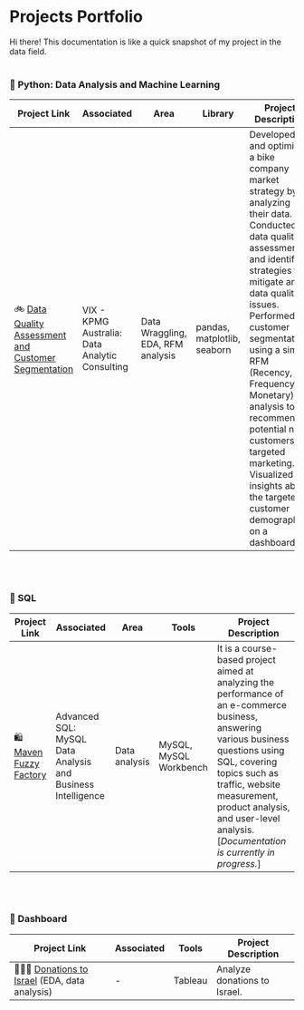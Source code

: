 # Projects Portfolio
Hi there! This documentation is like a quick snapshot of my project in the data field.
<br>
<br>


### 📂 Python: Data Analysis and Machine Learning

Project Link | Associated | Area | Library | Project Description 
---|---|---|---|---
🚲 [Data Quality Assessment and Customer Segmentation](https://github.com/shaik1201/Data-Projects/tree/main/KPMG) |VIX - KPMG Australia: Data Analytic Consulting | Data Wraggling, EDA, RFM analysis |pandas, matplotlib, seaborn | Developed and optimized a bike company market strategy by analyzing their data. Conducted a data quality assessment and identified strategies to mitigate any data quality issues. Performed customer segmentation using a simple RFM (Recency, Frequency, Monetary) analysis to recommend potential new customers for targeted marketing. Visualized insights about the targeted customer demographics on a dashboard.
<br>
<br>

### 📂 SQL

Project Link | Associated | Area | Tools | Project Description
---|---|---|---|---
🛍 [Maven Fuzzy Factory](https://github.com/shaik1201/Data-Projects/tree/main/eCommerce%20Data%20Analyst%20Simulation)| Advanced SQL: MySQL Data Analysis and Business Intelligence|Data analysis| MySQL, MySQL Workbench |It is a course-based project aimed at analyzing the performance of an e-commerce business, answering various business questions using SQL, covering topics such as traffic, website measurement, product analysis, and user-level analysis. [*Documentation is currently in progress.*]
<br>
<br>

### 📂 Dashboard
Project Link | Associated | Tools | Project Description
---|---|---|---
👩🏻‍💻 [Donations to Israel](https://public.tableau.com/app/profile/shai.kikozashvily/viz/Team55Presentation26_07/sheet18) (EDA, data analysis) | - | Tableau | Analyze donations to Israel.
<br>
<br>
